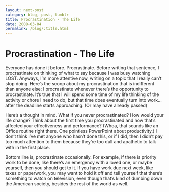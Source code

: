```yaml
---
layout: next-post
category: blog, post, tumblr
title: Procrastination - The Life
date: 2008-03-04
permalink: /blog/:title.html
---
```


# Procrastination - The Life

Everyone has done it before. Procrastinate. Before writing that sentence, I procrastinate on thinking of what to say because I was busy watching LOST. Anyways, I’m more attentive now, writing on a topic that I really can’t stop doing. Here’s the scoop about my procrastination that is indifferent than anyone else: I procrastinate whenever there’s the opportunity to procrastinate. It’s true that I will spend some time of my life thinking of the activity or chore I need to do, but that time does eventually turn into work… after the deadline starts approaching. (Or may have already passed)

Here’s a thought in mind. What if you never procrastinated? How would your life change? Think about the first time you procrastinated and how that’s affected your effectiveness and performance? (Whoa, that sounds like an Office routine right there. One pointless PowerPoint about productivity.) I don’t think I’ve met anyone who hasn’t done this, or if I did, then I didn’t pay too much attention to them because they’re too dull and apathetic to talk with in the first place.

Bottom line is, procrastinate occasionally. For example, if there is priority work to be done, like there’s an emergency with a loved one, or maybe yourself, then you should get to it. If you have work due next week, like taxes or paperwork, you may want to hold it off and tell yourself that there’s something to watch on television, even though that’s kind of dumbing down the American society, besides the rest of the world as well.  
